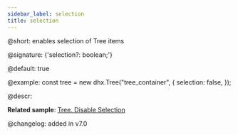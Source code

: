 ```yaml
---
sidebar_label: selection
title: selection
---          
```


@short: enables selection of Tree items

@signature: {'selection?: boolean;'}

@default: true

@example:
const tree = new dhx.Tree("tree_container", {
    selection: false,
});

@descr:

**Related sample**: [Tree. Disable Selection](https://snippet.dhtmlx.com/2x9htpke)

@changelog: added in v7.0

[comment]: # (@relatedapi: tree/api/selection/selection_enable_method.md tree/api/selection/selection_disable_method.md)

[comment]: # (@related: tree/configuration.md#selection-of-items tree/usage_selection.md)
